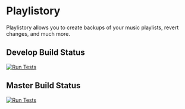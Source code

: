 # Playlistory

Playlistory allows you to create backups of your music playlists, revert changes, and much more.

## Develop Build Status

[![Run Tests](https://github.com/ryanpag3/playlistory/actions/workflows/build-develop.yml/badge.svg?branch=develop)](https://github.com/ryanpag3/playlistory/actions/workflows/build-develop.yml)

##   Master Build Status

[![Run Tests](https://github.com/ryanpag3/playlistory/actions/workflows/build-develop.yml/badge.svg?branch=master)](https://github.com/ryanpag3/playlistory/actions/workflows/build-develop.yml)
